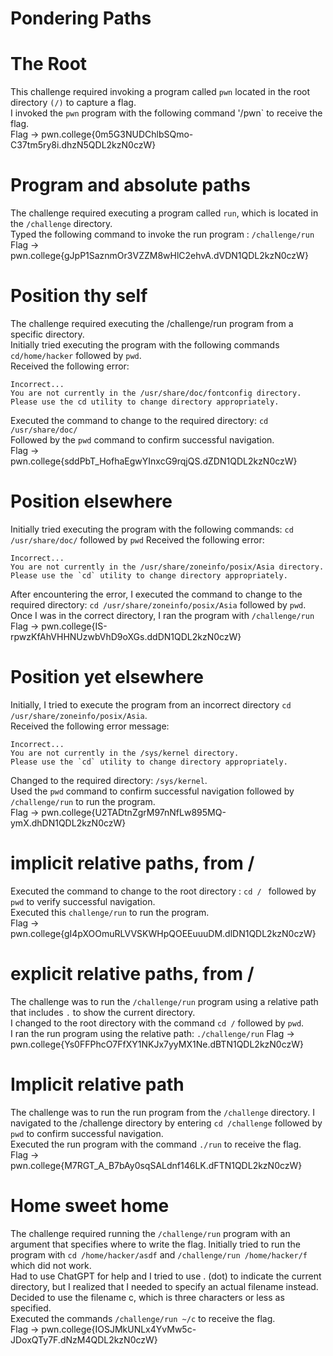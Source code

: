 # Pondering Paths

# The Root
This challenge required invoking a program called `pwn` located in the root directory `(/)` to capture a flag.  
I invoked the `pwn` program with the following command '/pwn` to receive the flag.  
Flag -> pwn.college{0m5G3NUDChlbSQmo-C37tm5ry8i.dhzN5QDL2kzN0czW}

# Program and absolute paths
The challenge required executing a program called `run`, which is located in the `/challenge` directory.  
Typed the following command to invoke the run program : `/challenge/run`   
Flag -> pwn.college{gJpP1SaznmOr3VZZM8wHlC2ehvA.dVDN1QDL2kzN0czW}

# Position thy self  
The challenge required executing the /challenge/run program from a specific directory.  
Initially tried executing the program with the following commands `cd/home/hacker` followed by `pwd`.  
Received the following error: 
```
Incorrect...
You are not currently in the /usr/share/doc/fontconfig directory.
Please use the cd utility to change directory appropriately.
```
Executed the command to change to the required directory: `cd /usr/share/doc/`  
Followed by the `pwd` command to confirm successful navigation.  
Flag -> pwn.college{sddPbT_HofhaEgwYInxcG9rqjQS.dZDN1QDL2kzN0czW}  

# Position elsewhere
Initially tried executing the program with the following commands: `cd /usr/share/doc/` followed by `pwd`
Received the following error:
```
Incorrect...
You are not currently in the /usr/share/zoneinfo/posix/Asia directory.
Please use the `cd` utility to change directory appropriately.
````
After encountering the error, I executed the command to change to the required directory: `cd /usr/share/zoneinfo/posix/Asia` followed by `pwd`.  
Once I was in the correct directory, I ran the program with `/challenge/run`  
Flag -> pwn.college{IS-rpwzKfAhVHHNUzwbVhD9oXGs.ddDN1QDL2kzN0czW}

# Position yet elsewhere
Initially, I tried to execute the program from an incorrect directory `cd /usr/share/zoneinfo/posix/Asia`.  
Received the following error message:
```
Incorrect...
You are not currently in the /sys/kernel directory.
Please use the `cd` utility to change directory appropriately.
```
Changed to the required directory: `/sys/kernel`.  
Used the `pwd` command to confirm successful navigation followed by `/challenge/run` to run the program.  
Flag -> pwn.college{U2TADtnZgrM97nNfLw895MQ-ymX.dhDN1QDL2kzN0czW}


# implicit relative paths, from /
Executed the command to change to the root directory : `cd / ` followed by `pwd` to verify successful navigation.  
Executed this `challenge/run` to run the program.  
Flag -> pwn.college{gI4pXOOmuRLVVSKWHpQOEEuuuDM.dlDN1QDL2kzN0czW}

# explicit relative paths, from /
The challenge was to run the `/challenge/run` program using a relative path that includes `.` to show the current directory.  
I changed to the root directory with the command `cd /` followed by `pwd`.   
I ran the run program using the relative path: `./challenge/run`
Flag -> pwn.college{Ys0FFPhcO7FfXY1NKJx7yyMX1Ne.dBTN1QDL2kzN0czW}

# Implicit relative path
The challenge was to run the run program from the `/challenge` directory.
I navigated to the /challenge directory by entering `cd /challenge` followed by `pwd` to confirm successful navigation.  
Executed the run program with the command `./run` to receive the flag.  
Flag -> pwn.college{M7RGT_A_B7bAy0sqSALdnf146LK.dFTN1QDL2kzN0czW}

# Home sweet home
The challenge required running the `/challenge/run` program with an argument that specifies where to write the flag.
Initially tried to run the program with `cd /home/hacker/asdf` and `/challenge/run /home/hacker/f` which did not work.  
Had to use ChatGPT for help and I tried to use . (dot) to indicate the current directory, but I realized that I needed to specify an actual filename instead.  
Decided to use the filename c, which is three characters or less as specified.  
Executed the commands `/challenge/run ~/c` to receive the flag.  
Flag -> pwn.college{IOSJMkUNLx4YvMw5c-JDoxQTy7F.dNzM4QDL2kzN0czW}










